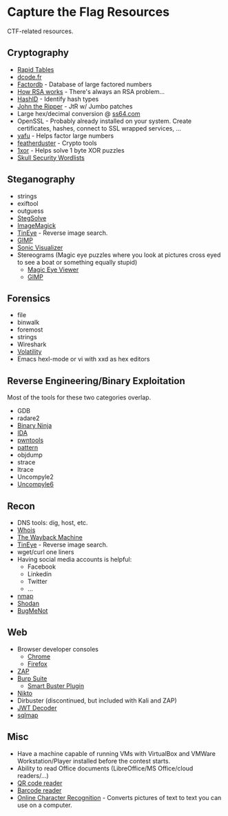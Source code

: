 # Capture the Flag Resources
CTF-related resources.

## Cryptography
- [Rapid Tables](https://www.rapidtables.com)
- [dcode.fr](https://www.dcode.fr/tools-list)
- [Factordb](http://factordb.com) - Database of large factored numbers
- [How RSA works](https://simple.wikipedia.org/wiki/RSA_algorithm) - There's always an RSA problem...
- [HashID](https://github.com/psypanda/hashID) - Identify hash types
- [John the Ripper](https://github.com/magnumripper/JohnTheRipper) - JtR w/ Jumbo patches
- Large hex/decimal conversion @ [ss64.com](http://ss64.com/convert.html)
- OpenSSL - Probably already installed on your system. Create certificates, hashes, connect to SSL wrapped services, ...
- [yafu](https://sourceforge.net/projects/yafu/) - Helps factor large numbers
- [featherduster](https://github.com/nccgroup/featherduster) - Crypto tools
- [1xor](https://github.com/droberson/1xor) - Helps solve 1 byte XOR puzzles
- [Skull Security Wordlists](https://wiki.skullsecurity.org/Passwords)

## Steganography
- strings
- exiftool
- outguess
- [StegSolve](http://www.caesum.com/handbook/Stegsolve.jar)
- [ImageMagick](https://www.imagemagick.org)
- [TinEye](https://www.tineye.com) - Reverse image search.
- [GIMP](https://www.gimp.org)
- [Sonic Visualizer](https://www.sonicvisualiser.org)
- Stereograms (Magic eye puzzles where you look at pictures cross eyed to see a boat or something equally stupid)
  - [Magic Eye Viewer](http://magiceye.ecksdee.co.uk)
  - [GIMP](https://georgik.rocks/how-to-decode-stereogram-by-gimp)

## Forensics
- file
- binwalk
- foremost
- strings
- Wireshark
- [Volatility](http://www.volatilityfoundation.org)
- Emacs hexl-mode or vi with xxd as hex editors

## Reverse Engineering/Binary Exploitation
Most of the tools for these two categories overlap.
- GDB
- radare2
- [Binary Ninja](https://binary.ninja)
- [IDA](https://www.hex-rays.com/products/ida/support/download_freeware.shtml)
- [pwntools](https://docs.pwntools.com/en/stable/)
- [pattern](https://github.com/droberson/pattern)
- objdump
- strace
- ltrace
- Uncompyle2
- [Uncompyle6](https://github.com/rocky/python-uncompyle6)

## Recon
- DNS tools: dig, host, etc.
- [Whois](https://whois.icann.org/en)
- [The Wayback Machine](https://archive.org/)
- [TinEye](https://www.tineye.com) - Reverse image search.
- wget/curl one liners
- Having social media accounts is helpful:
  - Facebook
  - Linkedin
  - Twitter
  - ...
- [nmap](https://nmap.org)
- [Shodan](https://www.shodan.io)
- [BugMeNot](http://bugmenot.com)

## Web
- Browser developer consoles
  - [Chrome](https://developers.google.com/web/tools/chrome-devtools)
  - [Firefox](https://developer.mozilla.org/en-US/docs/Tools/Web_Console)
- [ZAP](https://www.owasp.org/index.php/OWASP_Zed_Attack_Proxy_Project)
- [Burp Suite](https://portswigger.net/burp)
  - [Smart Buster Plugin](https://github.com/pathetiq/BurpSmartBuster)
- [Nikto](https://cirt.net/Nikto2)
- Dirbuster (discontinued, but included with Kali and ZAP)
- [JWT Decoder](https://jwt.io/)
- [sqlmap](http://sqlmap.org)

## Misc
- Have a machine capable of running VMs with VirtualBox and VMWare Workstation/Player installed before the contest starts.
- Ability to read Office documents (LibreOffice/MS Office/cloud readers/...)
- [QR code reader](https://webqr.com)
- [Barcode reader](https://online-barcode-reader.inliteresearch.com)
- [Online Character Recognition](https://www.free-ocr.com/) - Converts pictures of text to text you can use on a computer.
